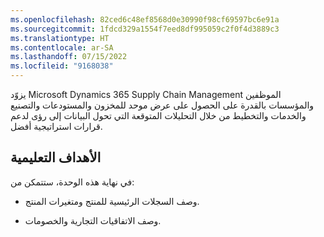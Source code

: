 ```yaml
---
ms.openlocfilehash: 82ced6c48ef8568d0e30990f98cf69597bc6e91a
ms.sourcegitcommit: 1fdcd329a1554f7eed8df995059c2f0f4d3889c3
ms.translationtype: HT
ms.contentlocale: ar-SA
ms.lasthandoff: 07/15/2022
ms.locfileid: "9168038"
---
```

يزوّد Microsoft Dynamics 365 Supply Chain Management الموظفين والمؤسسات بالقدرة على الحصول على عرض موحد للمخزون والمستودعات والتصنيع والخدمات والتخطيط من خلال التحليلات المتوقعة التي تحول البيانات إلى رؤى لدعم قرارات استراتيجية أفضل. 

## <a name="learning-objectives"></a>الأهداف التعليمية

في نهاية هذه الوحدة، ستتمكن من:

- وصف السجلات الرئيسية للمنتج ومتغيرات المنتج.

- وصف الاتفاقيات التجارية والخصومات.
